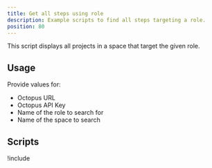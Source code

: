 ```yaml
---
title: Get all steps using role
description: Example scripts to find all steps targeting a role.
position: 80
---
```


This script displays all projects in a space that target the given role.

## Usage

Provide values for:

- Octopus URL
- Octopus API Key
- Name of the role to search for
- Name of the space to search

## Scripts

!include <get-steps-using-role-scripts>
